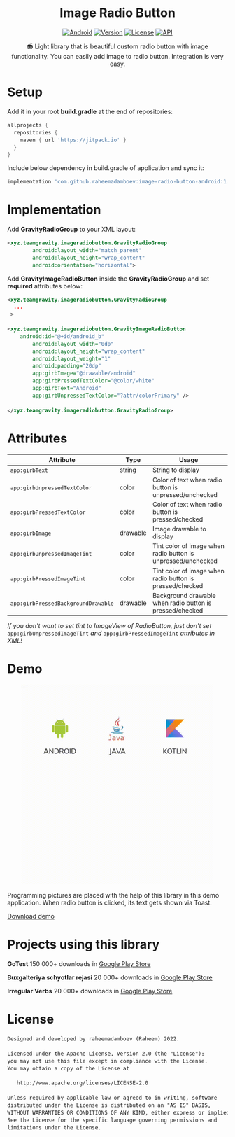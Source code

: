<h1 align="center">Image Radio Button</h1>

<p align="center">
  <a href="http://developer.android.com/index.html"><img alt="Android" src="https://img.shields.io/badge/platform-android-green.svg"/></a>
  <a href="https://jitpack.io/#raheemadamboev/image-radio-button-android"><img alt="Version" src="https://jitpack.io/v/raheemadamboev/image-radio-button-android.svg"/></a>
  <a href="https://opensource.org/licenses/Apache-2.0"><img alt="License" src="https://img.shields.io/badge/License-Apache%202.0-blue.svg"/></a>
  <a href="https://android-arsenal.com/api?level=21"><img alt="API" src="https://img.shields.io/badge/API-21%2B-brightgreen.svg?style=flat"/></a>
</p>

<p align="center">
📻 Light library that is beautiful custom radio button with image functionality. You can easily add image to radio button. Integration is very easy.
</p>

# Setup

Add it in your root **build.gradle** at the end of repositories:
```groovy
allprojects {
  repositories {
    maven { url 'https://jitpack.io' }
  }
}
```  

Include below dependency in build.gradle of application and sync it:
```groovy
implementation 'com.github.raheemadamboev:image-radio-button-android:1.0.5'
```
# Implementation

Add **GravityRadioGroup** to your XML layout:
```xml
<xyz.teamgravity.imageradiobutton.GravityRadioGroup
        android:layout_width="match_parent"
        android:layout_height="wrap_content"
        android:orientation="horizontal">
```

Add **GravityImageRadioButton** inside the **GravityRadioGroup** and set **required** attributes below:

```xml
<xyz.teamgravity.imageradiobutton.GravityRadioGroup
  ...
 >

<xyz.teamgravity.imageradiobutton.GravityImageRadioButton
	android:id="@+id/android_b"
        android:layout_width="0dp"
        android:layout_height="wrap_content"
        android:layout_weight="1"
        android:padding="20dp"
        app:girbImage="@drawable/android"
        app:girbPressedTextColor="@color/white"
        app:girbText="Android"
        app:girbUnpressedTextColor="?attr/colorPrimary" />
            
</xyz.teamgravity.imageradiobutton.GravityRadioGroup>
```

# Attributes

| Attribute                             | Type          | Usage                                                                |
| --------------------------------------| ------------- | -------------------------------------------------------------------- |
| `app:girbText`                        | string        | String to display                                        	       |
| `app:girbUnpressedTextColor`          | color         | Color of text when radio button is unpressed/unchecked               |
| `app:girbPressedTextColor`            | color         | Color of text when radio button is pressed/checked                   |
| `app:girbImage`                       | drawable      | Image drawable to display                                            |
| `app:girbUnpressedImageTint`          | color         | Tint color of image when radio button is unpressed/unchecked         | 
| `app:girbPressedImageTint`            | color         | Tint color of image when radio button is pressed/checked             | 
| `app:girbPressedBackgroundDrawable`   | drawable      | Background drawable when radio button is pressed/checked             | 

_If you don't want to set tint to ImageView of RadioButton, just don't set_ `app:girbUnpressedImageTint` _and_ `app:girbPressedImageTint` _attributes in XML!_

# Demo

<p align="center">
  <img width="440" height="456" src="https://github.com/raheemadamboev/image-radio-button-android/blob/master/background.gif" />
</p>

Programming pictures are placed with the help of this library in this demo application. When radio button is clicked, its text gets shown via Toast.

<a href="https://github.com/raheemadamboev/image-radio-button-android/blob/master/app-debug.apk">Download demo</a>

# Projects using this library

**GoTest** 150 000+ downloads in <a href="https://play.google.com/store/apps/details?id=xyz.teamgravity.gotest">Google Play Store</a>

**Buxgalteriya schyotlar rejasi** 20 000+ downloads in <a href="https://play.google.com/store/apps/details?id=xyz.teamgravity.uzbekistanaccountingcode">Google Play Store</a>

**Irregular Verbs**  20 000+ downloads in <a href="https://play.google.com/store/apps/details?id=xyz.teamgravity.irregularverbs">Google Play Store</a>

# License

```xml
Designed and developed by raheemadamboev (Raheem) 2022.

Licensed under the Apache License, Version 2.0 (the "License");
you may not use this file except in compliance with the License.
You may obtain a copy of the License at

   http://www.apache.org/licenses/LICENSE-2.0

Unless required by applicable law or agreed to in writing, software
distributed under the License is distributed on an "AS IS" BASIS,
WITHOUT WARRANTIES OR CONDITIONS OF ANY KIND, either express or implied.
See the License for the specific language governing permissions and
limitations under the License.
```
